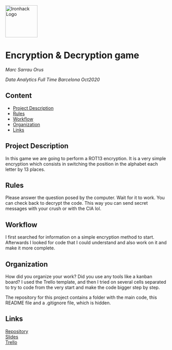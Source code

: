 <img src="https://bit.ly/2VnXWr2" alt="Ironhack Logo" width="100"/>

# Encryption & Decryption game
*Marc Sarrau Orus*

*Data Analytics Full Time Barcelona Oct2020*

## Content
- [Project Description](#project-description)
- [Rules](#rules)
- [Workflow](#workflow)
- [Organization](#organization)
- [Links](#links)

## Project Description
In this game we are going to perform a ROT13 encryption. It is a very simple encryption which consists in switching the position in the alphabet each letter by 13 places.

## Rules
Please answer the question posed by the computer. Wait for it to work. You can check back to decrypt the code. This way you can send secret messages with your crush or with the CIA lol.

## Workflow
I first searched for information on a simple encryption method to start. Afterwards I looked for code that I could understand and also work on it and make it more complete.

## Organization
How did you organize your work? Did you use any tools like a kanban board?
I used the Trello template, and then I tried on several cells separated to try to code from the very start and make the code bigger step by step.

The repository for this project contains a folder with the main code, this README file and a .gitignore file, which is hidden.

## Links

[Repository](https://github.com/marcsarrau/Project-Week-1-Build-Your-Own-Game.git)  
[Slides](https://docs.google.com/presentation/d/1wpJjs5jltZFgNCE9_OUEDG07JVNjImbqKDcHbkyGn90/edit?usp=sharing)  
[Trello](https://trello.com/b/n0h1CD3h/project-1)  
